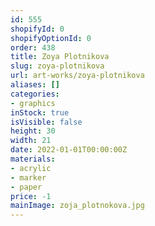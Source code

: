 ```yaml
---
id: 555
shopifyId: 0
shopifyOptionId: 0
order: 438
title: Zoya Plotnikova
slug: zoya-plotnikova
url: art-works/zoya-plotnikova
aliases: []
categories:
- graphics
inStock: true
isVisible: false
height: 30
width: 21
date: 2022-01-01T00:00:00Z
materials:
- acrylic
- marker
- paper
price: -1
mainImage: zoja_plotnokova.jpg
---
```

